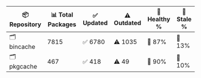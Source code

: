 | 📦 Repository | 📊 Total Packages | ✅ Updated | ⚠️ Outdated | 💚 Healthy % | 🔴 Stale % |
|---------------|-------------------|------------|-------------|-------------|------------|
| 🗂️ bincache | 7815 | ✅ 6780 | ⚠️ 1035 | 💚 87% | 🔴 13% |
| 🗂️ pkgcache | 467 | ✅ 418 | ⚠️ 49 | 💚 90% | 🔴 10% |
